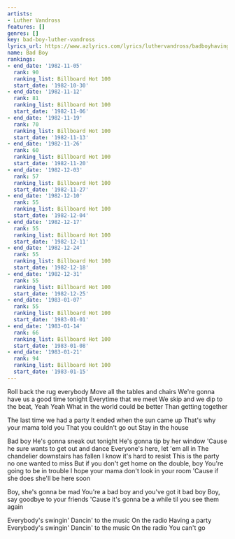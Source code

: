 ```yaml
---
artists:
- Luther Vandross
features: []
genres: []
key: bad-boy-luther-vandross
lyrics_url: https://www.azlyrics.com/lyrics/luthervandross/badboyhavingaparty.html
name: Bad Boy
rankings:
- end_date: '1982-11-05'
  rank: 90
  ranking_list: Billboard Hot 100
  start_date: '1982-10-30'
- end_date: '1982-11-12'
  rank: 81
  ranking_list: Billboard Hot 100
  start_date: '1982-11-06'
- end_date: '1982-11-19'
  rank: 70
  ranking_list: Billboard Hot 100
  start_date: '1982-11-13'
- end_date: '1982-11-26'
  rank: 60
  ranking_list: Billboard Hot 100
  start_date: '1982-11-20'
- end_date: '1982-12-03'
  rank: 57
  ranking_list: Billboard Hot 100
  start_date: '1982-11-27'
- end_date: '1982-12-10'
  rank: 55
  ranking_list: Billboard Hot 100
  start_date: '1982-12-04'
- end_date: '1982-12-17'
  rank: 55
  ranking_list: Billboard Hot 100
  start_date: '1982-12-11'
- end_date: '1982-12-24'
  rank: 55
  ranking_list: Billboard Hot 100
  start_date: '1982-12-18'
- end_date: '1982-12-31'
  rank: 55
  ranking_list: Billboard Hot 100
  start_date: '1982-12-25'
- end_date: '1983-01-07'
  rank: 55
  ranking_list: Billboard Hot 100
  start_date: '1983-01-01'
- end_date: '1983-01-14'
  rank: 66
  ranking_list: Billboard Hot 100
  start_date: '1983-01-08'
- end_date: '1983-01-21'
  rank: 94
  ranking_list: Billboard Hot 100
  start_date: '1983-01-15'
---
```


Roll back the rug everybody
Move all the tables and chairs
We're gonna have us a good time tonight
Everytime that we meet
We skip and we dip to the beat, Yeah Yeah
What in the world could be better
Than getting together

The last time we had a party
It ended when the sun came up
That's why your mama told you
That you couldn't go out
Stay in the house


Bad boy
He's gonna sneak out tonight
He's gonna tip by her window
'Cause he sure wants to get out and dance
Everyone's here, let 'em all in
The chandelier downstairs has fallen
I know it's hard to resist
This is the party no one wanted to miss
But if you don't get home on the double, boy
You're going to be in trouble
I hope your mama don't look in your room
'Cause if she does she'll be here soon

Boy, she's gonna be mad
You're a bad boy and you've got it bad boy
Boy, say goodbye to your friends
'Cause it's gonna be a while til you see them again



Everybody's swingin'
Dancin' to the music
On the radio
Having a party
Everybody's swingin'
Dancin' to the music
On the radio
You can't go

